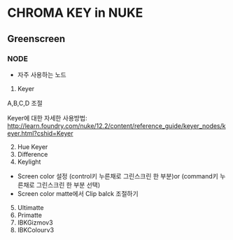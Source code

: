 # CHROMA KEY in NUKE
## Greenscreen
### NODE


- 자주 사용하는 노드
1. Keyer

A,B,C,D 조절

Keyer에 대한 자세한 사용방법: http://learn.foundry.com/nuke/12.2/content/reference_guide/keyer_nodes/keyer.html?cshid=Keyer

2. Hue Keyer
3. Difference
4. Keylight

- Screen color 설정 (control키 누른채로 그린스크린 한 부분)or (command키 누른채로 그린스크린 한 부분 선택)
- Screen color matte에서 Clip balck 조절하기 


5. Ultimatte
6. Primatte
7. IBKGizmov3
8. IBKColourv3
